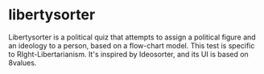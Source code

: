 # libertysorter
Libertysorter is a political quiz that attempts to assign a political figure and an ideology to a person, based on a flow-chart model. This test is specific to RIght-Libertarianism. It's inspired by Ideosorter, and its UI is based on 8values.
